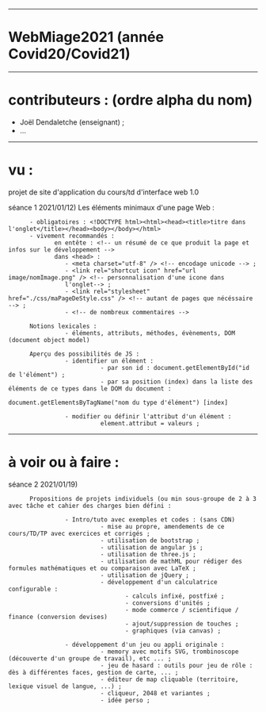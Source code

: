 ________________________________________________________________________________________________________________________
# WebMiage2021 (année Covid20/Covid21)
________________________________________________________________________________________________________________________
# contributeurs : (ordre alpha du nom)
- Joël Dendaletche (enseignant) ;
- ...





________________________________________________________________________________________________________________________
# vu :
projet de site d'application du cours/td d'interface web 1.0

séance 1 2021/01/12) 
          Les éléments minimaux d'une page Web :
          
          - obligatoires : <!DOCTYPE html><html><head><title>titre dans l'onglet</title></head><body></body></html>
          - vivement recommandés : 
                 en entête : <!-- un résumé de ce que produit la page et infos sur le développement -->
                 dans <head> : 
                    - <meta charset="utf-8" /> <!-- encodage unicode --> ;
                    - <link rel="shortcut icon" href="url image/nomImage.png" /> <!-- personnalisation d'une icone dans 
                    l'onglet--> ;
                    - <link rel="stylesheet" href="./css/maPageDeStyle.css" /> <!-- autant de pages que nécéssaire --> ; 
                    - <!-- de nombreux commentaires -->
                    
          Notions lexicales :
                    - éléments, attributs, méthodes, évènements, DOM (document object model)
                    
          Aperçu des possibilités de JS :
                    - identifier un élément :
                              - par son id : document.getElementById("id de l'élément") ;
                              - par sa position (index) dans la liste des éléments de ce types dans le DOM du document : 
                                             document.getElementsByTagName("nom du type d'élément") [index]
                                             
                    - modifier ou définir l'attribut d'un élément :
                              element.attribut = valeurs ;
                              

________________________________________________________________________________________________________________________
# à voir ou à faire :

séance 2 2021/01/19) 

          Propositions de projets individuels (ou min sous-groupe de 2 à 3 avec tâche et cahier des charges bien défini :
          
                    - Intro/tuto avec exemples et codes : (sans CDN)
                              - mise au propre, amendements de ce cours/TD/TP avec exercices et corrigés ;
                              - utilisation de bootstrap ;
                              - utilisation de angular js ;
                              - utilisation de three.js ;
                              - utilisation de mathML pour rédiger des formules mathématiques et ou comparaison avec LaTeX ;
                              - utilisation de jQuery ;
                              - développement d'un calculatrice configurable :
                                     - calculs infixé, postfixé ;
                                     - conversions d'unités ;
                                     - mode commerce / scientifique / finance (conversion devises)
                                     - ajout/suppression de touches ;
                                     - graphiques (via canvas) ;
                          
                    - développement d'un jeu ou appli originale :
                              - memory avec motifs SVG, trombinoscope (découverte d'un groupe de travail), etc ... ;
                              - jeu de hasard : outils pour jeu de rôle : dès à différentes faces, gestion de carte, ... ;
                              - éditeur de map cliquable (territoire, lexique visuel de langue, ...) ;
                              - cliqueur, 2048 et variantes ;
                              - idée perso ;
                              
